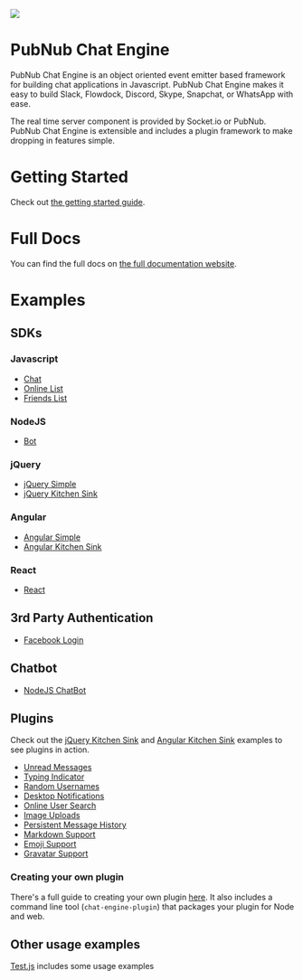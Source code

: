 ![](http://i.imgur.com/CibBsK1.png)

# PubNub Chat Engine

PubNub Chat Engine is an object oriented event emitter based framework for building chat applications in Javascript. PubNub Chat Engine makes it easy to build Slack, Flowdock, Discord, Skype, Snapchat, or WhatsApp with ease.

The real time server component is provided by Socket.io or PubNub. PubNub Chat Engine is extensible and includes a plugin framework to make dropping in features simple.

# Getting Started

Check out [the getting started guide](https://github.com/pubnub/chat-engine-tutorial).

# Full Docs

You can find the full docs on [the full documentation website](https://pubnub.github.io/chat-engine/docs/).

# Examples

## SDKs

### Javascript

* [Chat](https://github.com/pubnub/chat-engine-examples/blob/master/javascript/chat.html)
* [Online List](https://github.com/pubnub/chat-engine-examples/blob/master/javascript/online-list.html)
* [Friends List](https://github.com/pubnub/chat-engine-examples/blob/master/javascript/friends-list.html)

### NodeJS

* [Bot](https://github.com/pubnub/chat-engine-examples/tree/master/nodejs)

### jQuery

* [jQuery Simple](https://github.com/pubnub/chat-engine-examples/tree/master/jquery/simple)
* [jQuery Kitchen Sink](https://github.com/pubnub/chat-engine-examples/tree/master/jquery/kitchen-sink)

### Angular

* [Angular Simple](https://github.com/pubnub/chat-engine-examples/tree/master/angular/simple)
* [Angular Kitchen Sink](https://github.com/pubnub/chat-engine-examples/tree/master/angular/flowtron)

### React

* [React](https://github.com/pubnub/chat-engine-examples/tree/master/react)

## 3rd Party Authentication

* [Facebook Login](https://github.com/pubnub/chat-engine-examples/blob/master/javascript/facebook-login.html)

## Chatbot

* [NodeJS ChatBot](https://pubnub.github.io/chat-engine/examples/bot.js)

## Plugins

Check out the [jQuery Kitchen Sink](https://github.com/pubnub/chat-engine-examples/tree/master/jquery/kitchen-sink) and [Angular Kitchen Sink](https://github.com/pubnub/chat-engine-examples/tree/master/angular/flowtron) examples to see plugins in action.

- [Unread Messages](https://github.com/pubnub/chat-engine-unread-messages)
- [Typing Indicator](https://github.com/pubnub/chat-engine-typing-indicator)
- [Random Usernames](https://github.com/pubnub/chat-engine-random-username)
- [Desktop Notifications](https://github.com/pubnub/chat-engine-desktop-notifications)
- [Online User Search](https://github.com/pubnub/chat-engine-online-user-search)
- [Image Uploads](https://github.com/pubnub/chat-engine-uploadcare)
- [Persistent Message History](https://github.com/pubnub/chat-engine-history)
- [Markdown Support](https://github.com/pubnub/chat-engine-markdown)
- [Emoji Support](https://github.com/pubnub/chat-engine-emoji)
- [Gravatar Support](https://github.com/pubnub/chat-engine-gravatar)

### Creating your own plugin

There's a full guide to creating your own plugin [here](https://github.com/pubnub/chat-engine-plugin). It also includes a command line tool (```chat-engine-plugin```) that packages your plugin for Node and web.

## Other usage examples

[Test.js](test.js) includes some usage examples
